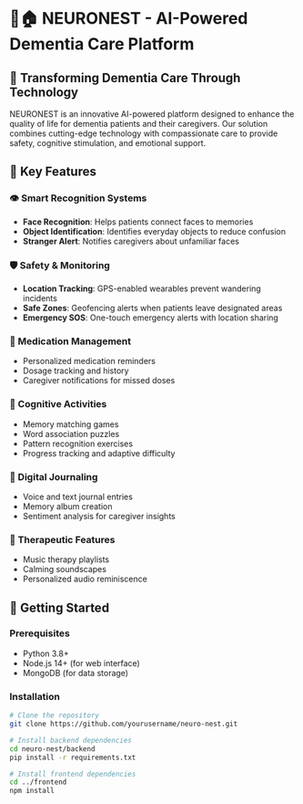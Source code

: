 # 🧠🏠 NEURONEST - AI-Powered Dementia Care Platform

## 🌟 Transforming Dementia Care Through Technology

NEURONEST is an innovative AI-powered platform designed to enhance the quality of life for dementia patients and their caregivers. Our solution combines cutting-edge technology with compassionate care to provide safety, cognitive stimulation, and emotional support.

## 🚀 Key Features

### 👁️ Smart Recognition Systems
- **Face Recognition**: Helps patients connect faces to memories
- **Object Identification**: Identifies everyday objects to reduce confusion
- **Stranger Alert**: Notifies caregivers about unfamiliar faces

### 🛡️ Safety & Monitoring
- **Location Tracking**: GPS-enabled wearables prevent wandering incidents
- **Safe Zones**: Geofencing alerts when patients leave designated areas
- **Emergency SOS**: One-touch emergency alerts with location sharing

### 💊 Medication Management
- Personalized medication reminders
- Dosage tracking and history
- Caregiver notifications for missed doses

### 🧠 Cognitive Activities
- Memory matching games
- Word association puzzles
- Pattern recognition exercises
- Progress tracking and adaptive difficulty

### 📔 Digital Journaling
- Voice and text journal entries
- Memory album creation
- Sentiment analysis for caregiver insights

### 🎵 Therapeutic Features
- Music therapy playlists
- Calming soundscapes
- Personalized audio reminiscence

## 📱 Getting Started

### Prerequisites
- Python 3.8+
- Node.js 14+ (for web interface)
- MongoDB (for data storage)

### Installation
```bash
# Clone the repository
git clone https://github.com/yourusername/neuro-nest.git

# Install backend dependencies
cd neuro-nest/backend
pip install -r requirements.txt

# Install frontend dependencies
cd ../frontend
npm install
